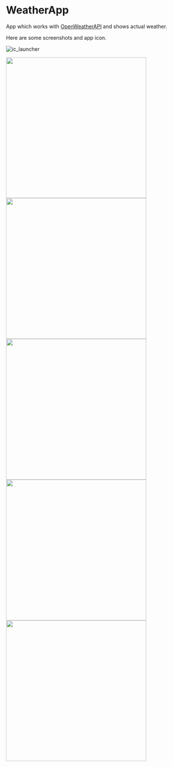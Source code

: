 # WeatherApp
App which works with [OpenWeatherAPI](https://openweathermap.org/) and shows actual weather.

Here are some screenshots and app icon.

![ic_launcher](https://user-images.githubusercontent.com/58101985/188476077-22251363-e617-4d63-a12e-d2a46e8b2874.png)


<img src="https://user-images.githubusercontent.com/58101985/188475630-90589105-2222-41cf-bc68-b553a5e97f8a.png" width="385px"> <img src="https://user-images.githubusercontent.com/58101985/188475627-e2a25d29-02b6-4537-83a2-0b60819abbe5.png" width="385px"> <img src="https://user-images.githubusercontent.com/58101985/188475610-437e59f2-632a-470b-8f88-cd583ce51d97.png" width="385px"> <img src="https://user-images.githubusercontent.com/58101985/188475618-7dfa8c0b-570c-4932-b0a5-aa3dd63986f7.png" width="385px"> <img src="https://user-images.githubusercontent.com/58101985/188475620-6d71d804-591c-4737-87e7-0f4fb58de159.png" width="385px">
